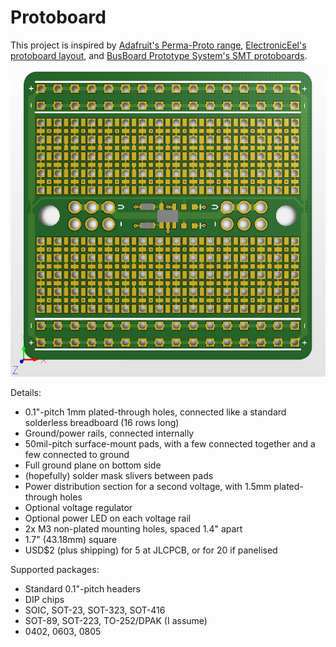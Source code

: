 # Protoboard

This project is inspired by [Adafruit's Perma-Proto range](https://www.adafruit.com/category/466), [ElectronicEel's protoboard layout](https://github.com/electroniceel/protoboard), and [BusBoard Prototype System's SMT protoboards](https://busboard.com/SP1-50x50-G).

![Board render](screenshot.png)

Details:

* 0.1"-pitch 1mm plated-through holes, connected like a standard solderless breadboard (16 rows long)
* Ground/power rails, connected internally
* 50mil-pitch surface-mount pads, with a few connected together and a few connected to ground
* Full ground plane on bottom side
* (hopefully) solder mask slivers between pads
* Power distribution section for a second voltage, with 1.5mm plated-through holes
* Optional voltage regulator
* Optional power LED on each voltage rail
* 2x M3 non-plated mounting holes, spaced 1.4" apart
* 1.7" (43.18mm) square
* USD$2 (plus shipping) for 5 at JLCPCB, or for 20 if panelised

Supported packages:

* Standard 0.1"-pitch headers
* DIP chips
* SOIC, SOT-23, SOT-323, SOT-416
* SOT-89, SOT-223, TO-252/DPAK (I assume)
* 0402, 0603, 0805
